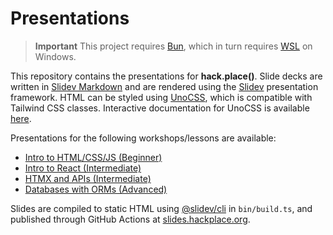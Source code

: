 # Presentations

> **Important**
> This project requires [Bun](https://bun.sh/), which in turn requires [WSL](https://learn.microsoft.com/en-us/windows/wsl/install) on Windows.

This repository contains the presentations for **hack.place()**. Slide decks are written in [Slidev Markdown](https://sli.dev/guide/syntax.html) and are rendered using the [Slidev](https://sli.dev/) presentation framework. HTML can be styled using [UnoCSS](https://sli.dev/custom/config-unocss.html), which is compatible with Tailwind CSS classes. Interactive documentation for UnoCSS is available [here](https://unocss.dev/interactive/).

Presentations for the following workshops/lessons are available:

- [Intro to HTML/CSS/JS (Beginner)](https://slides.hackplace.org/intro-to-html-css-js)
- [Intro to React (Intermediate)](https://slides.hackplace.org/intro-to-react)
- [HTMX and APIs (Intermediate)](https://slides.hackplace.org/htmx-and-apis)
- [Databases with ORMs (Advanced)](https://slides.hackplace.org/databases-with-orms)

Slides are compiled to static HTML using [@slidev/cli](https://sli.dev/guide/install.html#command-line-interface-cli) in `bin/build.ts`, and published through GitHub Actions at [slides.hackplace.org](https://slides.hackplace.org).
